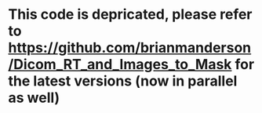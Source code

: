 # This code is depricated, please refer to https://github.com/brianmanderson/Dicom_RT_and_Images_to_Mask for the latest versions (now in parallel as well)

